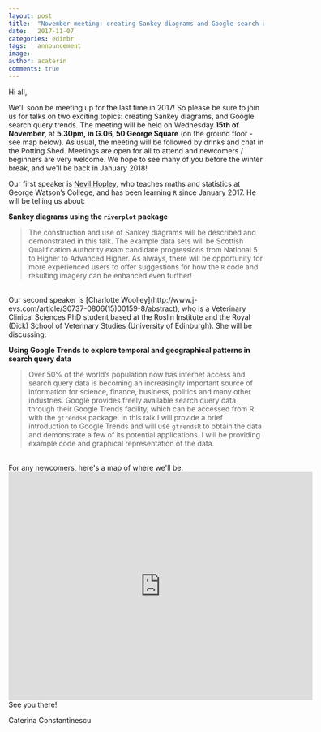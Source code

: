 ```yaml
---
layout: post
title:  "November meeting: creating Sankey diagrams and Google search query trends"
date:   2017-11-07
categories: edinbr
tags:   announcement
image:
author: acaterin
comments: true
---
```


Hi all, 

We'll soon be meeting up for the last time in 2017! So please be sure to join us for talks on two exciting topics: creating Sankey diagrams, and Google search query trends. The meeting will be held on Wednesday **15th of November**, at **5.30pm, in G.06, 50 George Square** (on the ground floor - see map below). As usual, the meeting will be followed by drinks and chat in the Potting Shed. Meetings are open for all to attend and newcomers / beginners are very welcome. We hope to see many of you before the winter break, and we'll be back in January 2018!


Our first speaker is [Nevil Hopley](https://www.linkedin.com/in/nevilhopley/?ppe=1), who teaches maths and statistics at George Watson’s College, and has been learning `R` since January 2017. He will be telling us about:

**Sankey diagrams using the `riverplot` package**

> The construction and use of Sankey diagrams will be described and demonstrated in this talk. The example data sets will be Scottish Qualification Authority exam candidate progressions from National 5 to Higher to Advanced Higher. As always, there will be opportunity for more experienced users to offer suggestions for how the `R` code and resulting imagery can be enhanced even further!

<br>
Our second speaker is [Charlotte Woolley](http://www.j-evs.com/article/S0737-0806(15)00159-8/abstract), who is a Veterinary Clinical Sciences PhD student based at the Roslin Institute and the Royal (Dick) School of Veterinary Studies (University of Edinburgh). She will be discussing:

**Using Google Trends to explore temporal and geographical patterns in search query data** 

> Over 50% of the world’s population now has internet access and search query data is becoming an increasingly important source of information for science, finance, business, politics and many other industries. Google provides freely available search query data through their Google Trends facility, which can be accessed from R with the `gtrendsR` package. In this talk I will provide a brief introduction to Google Trends and will use `gtrendsR` to obtain the data and demonstrate a few of its potential applications. I will be providing example code and graphical representation of the data. 





<br>
For any newcomers, here's a map of where we'll be.

<iframe src="https://www.google.com/maps/embed?pb=!1m14!1m8!1m3!1d939.4322782159774!2d-3.1868992813634778!3d55.9431477069392!3m2!1i1024!2i768!4f13.1!3m3!1m2!1s0x0%3A0x8b232656b3b16a57!2sDavid+Hume+Tower!5e0!3m2!1sen!2suk!4v1473937651228" width="600" height="450" frameborder="0" style="border:0" allowfullscreen></iframe>


<br>
See you there!

Caterina Constantinescu
